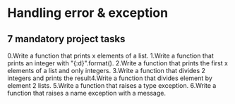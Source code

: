 Handling error & exception
==========================
7 mandatory project tasks
-------------------------

0.Write a function that prints x elements of a list.
1.Write a function that prints an integer with "{:d}".format().
2.Write a function that prints the first x elements of a list and only integers.
3.Write a function that divides 2 integers and prints the result4.Write a function that divides element by element 2 lists.
5.Write a function that raises a type exception.
6.Write a function that raises a name exception with a message.
